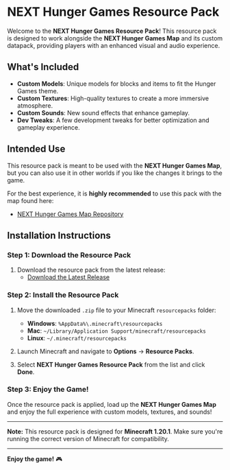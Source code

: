 # NEXT Hunger Games Resource Pack

Welcome to the **NEXT Hunger Games Resource Pack**! This resource pack is designed to work alongside the **NEXT Hunger Games Map** and its custom datapack, providing players with an enhanced visual and audio experience.

## What's Included

- **Custom Models**: Unique models for blocks and items to fit the Hunger Games theme.
- **Custom Textures**: High-quality textures to create a more immersive atmosphere.
- **Custom Sounds**: New sound effects that enhance gameplay.
- **Dev Tweaks**: A few development tweaks for better optimization and gameplay experience.

## Intended Use

This resource pack is meant to be used with the **NEXT Hunger Games Map**, but you can also use it in other worlds if you like the changes it brings to the game.

For the best experience, it is **highly recommended** to use this pack with the map found here:
- [NEXT Hunger Games Map Repository](https://github.com/marcusbandit/NEXT-Hungergames-map)

## Installation Instructions

### Step 1: Download the Resource Pack

1. Download the resource pack from the latest release:
   - [Download the Latest Release](https://github.com/marcusbandit/NEXT-Hungergames-resourcepack/releases/latest)

### Step 2: Install the Resource Pack

1. Move the downloaded `.zip` file to your Minecraft `resourcepacks` folder:
   - **Windows**: `%AppData%\.minecraft\resourcepacks`
   - **Mac**: `~/Library/Application Support/minecraft/resourcepacks`
   - **Linux**: `~/.minecraft/resourcepacks`
   
2. Launch Minecraft and navigate to **Options** -> **Resource Packs**.

3. Select **NEXT Hunger Games Resource Pack** from the list and click **Done**.

### Step 3: Enjoy the Game!

Once the resource pack is applied, load up the **NEXT Hunger Games Map** and enjoy the full experience with custom models, textures, and sounds!

---

**Note:** This resource pack is designed for **Minecraft 1.20.1**. Make sure you're running the correct version of Minecraft for compatibility.

---

**Enjoy the game!** 🎮
